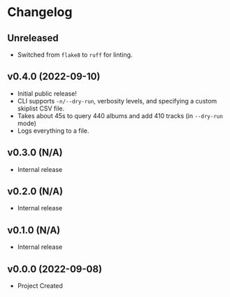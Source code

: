 # Changelog


## Unreleased
+ Switched from `flake8` to `ruff` for linting.


## v0.4.0 (2022-09-10)
+ Initial public release!
+ CLI supports `-n/--dry-run`, verbosity levels, and specifying a custom
  skiplist CSV file.
+ Takes about 45s to query 440 albums and add 410 tracks (in `--dry-run` mode)
+ Logs everything to a file.


## v0.3.0 (N/A)
+ Internal release


## v0.2.0 (N/A)
+ Internal release


## v0.1.0 (N/A)
+ Internal release


## v0.0.0 (2022-09-08)
+ Project Created
